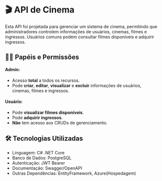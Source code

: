 # 🎬 API de Cinema

Esta API foi projetada para gerenciar um sistema de cinema, permitindo que administradores controlem informações de usuários, cinemas, filmes e ingressos. Usuários comuns podem consultar filmes disponíveis e adquirir ingressos.

## 🧑‍💻 Papéis e Permissões

#### **Admin**:
- Acesso **total** a todos os recursos.
- Pode **criar**, **editar**, **visualizar** e **excluir** informações de usuários, cinemas, filmes e ingressos.

#### **Usuário**:
- Pode **visualizar filmes disponíveis**.
- Pode **adquirir ingressos**.
- **Não** tem acesso aos CRUDs de gerenciamento.

## 🛠 Tecnologias Utilizadas
- Linguagem: C# .NET Core
- Banco de Dados: PostgreSQL
- Autenticação: JWT Bearer
- Documentação: Swagger/OpenAPI
- Outras Dependências: EntityFramework, Azure(Hospedagem)

